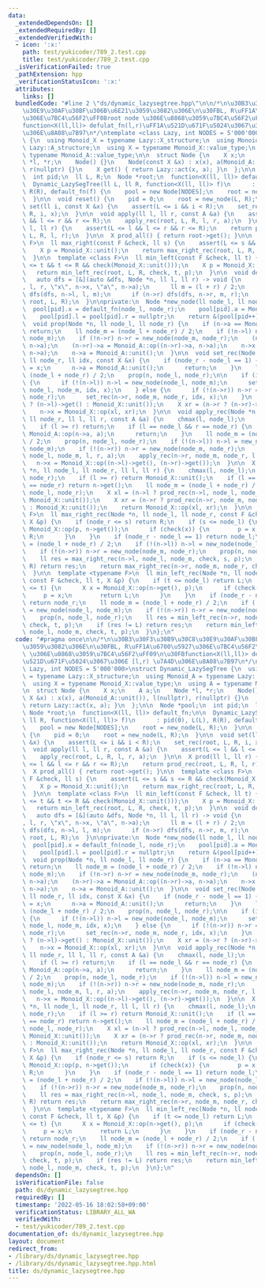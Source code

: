 ```yaml
---
data:
  _extendedDependsOn: []
  _extendedRequiredBy: []
  _extendedVerifiedWith:
  - icon: ':x:'
    path: test/yukicoder/789_2.test.cpp
    title: test/yukicoder/789_2.test.cpp
  _isVerificationFailed: true
  _pathExtension: hpp
  _verificationStatusIcon: ':x:'
  attributes:
    links: []
  bundledCode: "#line 2 \"ds/dynamic_lazysegtree.hpp\"\n\n/*\n\u30B3\u30F3\u30B9\u30C8\
    \u30E9\u30AF\u30BF\u306B\u6E21\u3059\u3082\u306E\n\u30FBL, R\uFF1A\u6700\u5927\
    \u306E\u7BC4\u56F2\uFF08root node \u306E\u8868\u3059\u7BC4\u56F2\uFF09\n\u30FB\
    function<X(ll,ll)> defulat_fn(l,r)\uFF1A\u521D\u671F\u5024\u3067\u306E [l,r) \u7A4D\
    \u306E\u8A08\u7B97\n*/\ntemplate <class Lazy, int NODES = 5'000'000>\nstruct Dynamic_LazySegTree\
    \ {\n  using Monoid_X = typename Lazy::X_structure;\n  using Monoid_A = typename\
    \ Lazy::A_structure;\n  using X = typename Monoid_X::value_type;\n  using A =\
    \ typename Monoid_A::value_type;\n\n  struct Node {\n    X x;\n    A a;\n    Node\
    \ *l, *r;\n    Node() {}\n    Node(const X &x) : x(x), a(Monoid_A::unit()), l(nullptr),\
    \ r(nullptr) {}\n    X get() { return Lazy::act(x, a); }\n  };\n\n  Node *pool;\n\
    \  int pid;\n  ll L, R;\n  Node *root;\n  function<X(ll, ll)> default_fn;\n\n\
    \  Dynamic_LazySegTree(ll L, ll R, function<X(ll, ll)> f)\n      : pid(0), L(L),\
    \ R(R), default_fn(f) {\n    pool = new Node[NODES];\n    root = new_node(L, R);\n\
    \  }\n\n  void reset() {\n    pid = 0;\n    root = new_node(L, R);\n  }\n\n  void\
    \ set(ll i, const X &x) {\n    assert(L <= i && i < R);\n    set_rec(root, L,\
    \ R, i, x);\n  }\n\n  void apply(ll l, ll r, const A &a) {\n    assert(L <= l\
    \ && l <= r && r <= R);\n    apply_rec(root, L, R, l, r, a);\n  }\n\n  X prod(ll\
    \ l, ll r) {\n    assert(L <= l && l <= r && r <= R);\n    return prod_rec(root,\
    \ L, R, l, r);\n  }\n\n  X prod_all() { return root->get(); }\n\n  template <class\
    \ F>\n  ll max_right(const F &check, ll s) {\n    assert(L <= s && s <= R && check(Monoid_X::unit()));\n\
    \    X p = Monoid_X::unit();\n    return max_right_rec(root, L, R, check, s, p);\n\
    \  }\n\n  template <class F>\n  ll min_left(const F &check, ll t) {\n    assert(L\
    \ <= t && t <= R && check(Monoid_X::unit()));\n    X p = Monoid_X::unit();\n \
    \   return min_left_rec(root, L, R, check, t, p);\n  }\n\n  void debug() {\n \
    \   auto dfs = [&](auto &dfs, Node *n, ll l, ll r) -> void {\n      print(\"lr\"\
    , l, r, \"x\", n->x, \"a\", n->a);\n      ll m = (l + r) / 2;\n      if (n->l)\
    \ dfs(dfs, n->l, l, m);\n      if (n->r) dfs(dfs, n->r, m, r);\n    };\n    dfs(dfs,\
    \ root, L, R);\n  }\n\nprivate:\n  Node *new_node(ll node_l, ll node_r) {\n  \
    \  pool[pid].x = default_fn(node_l, node_r);\n    pool[pid].a = Monoid_A::unit();\n\
    \    pool[pid].l = pool[pid].r = nullptr;\n    return &(pool[pid++]);\n  }\n\n\
    \  void prop(Node *n, ll node_l, ll node_r) {\n    if (n->a == Monoid_A::unit())\
    \ return;\n    ll node_m = (node_l + node_r) / 2;\n    if (!n->l) n->l = new_node(node_l,\
    \ node_m);\n    if (!n->r) n->r = new_node(node_m, node_r);\n    (n->l)->a = Monoid_A::op((n->l)->a,\
    \ n->a);\n    (n->r)->a = Monoid_A::op((n->r)->a, n->a);\n    n->x = Lazy::act(n->x,\
    \ n->a);\n    n->a = Monoid_A::unit();\n  }\n\n  void set_rec(Node *n, ll node_l,\
    \ ll node_r, ll idx, const X &x) {\n    if (node_r - node_l == 1) {\n      n->x\
    \ = x;\n      n->a = Monoid_A::unit();\n      return;\n    }\n    ll node_m =\
    \ (node_l + node_r) / 2;\n    prop(n, node_l, node_r);\n\n    if (idx < node_m)\
    \ {\n      if (!(n->l)) n->l = new_node(node_l, node_m);\n      set_rec(n->l,\
    \ node_l, node_m, idx, x);\n    } else {\n      if (!(n->r)) n->r = new_node(node_m,\
    \ node_r);\n      set_rec(n->r, node_m, node_r, idx, x);\n    }\n    X xl = (n->l\
    \ ? (n->l)->get() : Monoid_X::unit());\n    X xr = (n->r ? (n->r)->get() : Monoid_X::unit());\n\
    \    n->x = Monoid_X::op(xl, xr);\n  }\n\n  void apply_rec(Node *n, ll node_l,\
    \ ll node_r, ll l, ll r, const A &a) {\n    chmax(l, node_l);\n    chmin(r, node_r);\n\
    \    if (l >= r) return;\n    if (l == node_l && r == node_r) {\n      n->a =\
    \ Monoid_A::op(n->a, a);\n      return;\n    }\n    ll node_m = (node_l + node_r)\
    \ / 2;\n    prop(n, node_l, node_r);\n    if (!(n->l)) n->l = new_node(node_l,\
    \ node_m);\n    if (!(n->r)) n->r = new_node(node_m, node_r);\n    apply_rec(n->l,\
    \ node_l, node_m, l, r, a);\n    apply_rec(n->r, node_m, node_r, l, r, a);\n \
    \   n->x = Monoid_X::op((n->l)->get(), (n->r)->get());\n  }\n\n  X prod_rec(Node\
    \ *n, ll node_l, ll node_r, ll l, ll r) {\n    chmax(l, node_l);\n    chmin(r,\
    \ node_r);\n    if (l >= r) return Monoid_X::unit();\n    if (l == node_l && r\
    \ == node_r) return n->get();\n    ll node_m = (node_l + node_r) / 2;\n    prop(n,\
    \ node_l, node_r);\n    X xl = (n->l ? prod_rec(n->l, node_l, node_m, l, r) :\
    \ Monoid_X::unit());\n    X xr = (n->r ? prod_rec(n->r, node_m, node_r, l, r)\
    \ : Monoid_X::unit());\n    return Monoid_X::op(xl, xr);\n  }\n\n  template <typename\
    \ F>\n  ll max_right_rec(Node *n, ll node_l, ll node_r, const F &check, ll s,\
    \ X &p) {\n    if (node_r <= s) return R;\n    if (s <= node_l) {\n      X x =\
    \ Monoid_X::op(p, n->get());\n      if (check(x)) {\n        p = x;\n        return\
    \ R;\n      }\n    }\n    if (node_r - node_l == 1) return node_l;\n    ll node_m\
    \ = (node_l + node_r) / 2;\n    if (!(n->l)) n->l = new_node(node_l, node_m);\n\
    \    if (!(n->r)) n->r = new_node(node_m, node_r);\n    prop(n, node_l, node_r);\n\
    \    ll res = max_right_rec(n->l, node_l, node_m, check, s, p);\n    if (res !=\
    \ R) return res;\n    return max_right_rec(n->r, node_m, node_r, check, s, p);\n\
    \  }\n\n  template <typename F>\n  ll min_left_rec(Node *n, ll node_l, ll node_r,\
    \ const F &check, ll t, X &p) {\n    if (t <= node_l) return L;\n    if (node_r\
    \ <= t) {\n      X x = Monoid_X::op(n->get(), p);\n      if (check(x)) {\n   \
    \     p = x;\n        return L;\n      }\n    }\n    if (node_r - node_l == 1)\
    \ return node_r;\n    ll node_m = (node_l + node_r) / 2;\n    if (!(n->l)) n->l\
    \ = new_node(node_l, node_m);\n    if (!(n->r)) n->r = new_node(node_m, node_r);\n\
    \    prop(n, node_l, node_r);\n    ll res = min_left_rec(n->r, node_m, node_r,\
    \ check, t, p);\n    if (res != L) return res;\n    return min_left_rec(n->l,\
    \ node_l, node_m, check, t, p);\n  }\n};\n"
  code: "#pragma once\n\n/*\n\u30B3\u30F3\u30B9\u30C8\u30E9\u30AF\u30BF\u306B\u6E21\
    \u3059\u3082\u306E\n\u30FBL, R\uFF1A\u6700\u5927\u306E\u7BC4\u56F2\uFF08root node\
    \ \u306E\u8868\u3059\u7BC4\u56F2\uFF09\n\u30FBfunction<X(ll,ll)> defulat_fn(l,r)\uFF1A\
    \u521D\u671F\u5024\u3067\u306E [l,r) \u7A4D\u306E\u8A08\u7B97\n*/\ntemplate <class\
    \ Lazy, int NODES = 5'000'000>\nstruct Dynamic_LazySegTree {\n  using Monoid_X\
    \ = typename Lazy::X_structure;\n  using Monoid_A = typename Lazy::A_structure;\n\
    \  using X = typename Monoid_X::value_type;\n  using A = typename Monoid_A::value_type;\n\
    \n  struct Node {\n    X x;\n    A a;\n    Node *l, *r;\n    Node() {}\n    Node(const\
    \ X &x) : x(x), a(Monoid_A::unit()), l(nullptr), r(nullptr) {}\n    X get() {\
    \ return Lazy::act(x, a); }\n  };\n\n  Node *pool;\n  int pid;\n  ll L, R;\n \
    \ Node *root;\n  function<X(ll, ll)> default_fn;\n\n  Dynamic_LazySegTree(ll L,\
    \ ll R, function<X(ll, ll)> f)\n      : pid(0), L(L), R(R), default_fn(f) {\n\
    \    pool = new Node[NODES];\n    root = new_node(L, R);\n  }\n\n  void reset()\
    \ {\n    pid = 0;\n    root = new_node(L, R);\n  }\n\n  void set(ll i, const X\
    \ &x) {\n    assert(L <= i && i < R);\n    set_rec(root, L, R, i, x);\n  }\n\n\
    \  void apply(ll l, ll r, const A &a) {\n    assert(L <= l && l <= r && r <= R);\n\
    \    apply_rec(root, L, R, l, r, a);\n  }\n\n  X prod(ll l, ll r) {\n    assert(L\
    \ <= l && l <= r && r <= R);\n    return prod_rec(root, L, R, l, r);\n  }\n\n\
    \  X prod_all() { return root->get(); }\n\n  template <class F>\n  ll max_right(const\
    \ F &check, ll s) {\n    assert(L <= s && s <= R && check(Monoid_X::unit()));\n\
    \    X p = Monoid_X::unit();\n    return max_right_rec(root, L, R, check, s, p);\n\
    \  }\n\n  template <class F>\n  ll min_left(const F &check, ll t) {\n    assert(L\
    \ <= t && t <= R && check(Monoid_X::unit()));\n    X p = Monoid_X::unit();\n \
    \   return min_left_rec(root, L, R, check, t, p);\n  }\n\n  void debug() {\n \
    \   auto dfs = [&](auto &dfs, Node *n, ll l, ll r) -> void {\n      print(\"lr\"\
    , l, r, \"x\", n->x, \"a\", n->a);\n      ll m = (l + r) / 2;\n      if (n->l)\
    \ dfs(dfs, n->l, l, m);\n      if (n->r) dfs(dfs, n->r, m, r);\n    };\n    dfs(dfs,\
    \ root, L, R);\n  }\n\nprivate:\n  Node *new_node(ll node_l, ll node_r) {\n  \
    \  pool[pid].x = default_fn(node_l, node_r);\n    pool[pid].a = Monoid_A::unit();\n\
    \    pool[pid].l = pool[pid].r = nullptr;\n    return &(pool[pid++]);\n  }\n\n\
    \  void prop(Node *n, ll node_l, ll node_r) {\n    if (n->a == Monoid_A::unit())\
    \ return;\n    ll node_m = (node_l + node_r) / 2;\n    if (!n->l) n->l = new_node(node_l,\
    \ node_m);\n    if (!n->r) n->r = new_node(node_m, node_r);\n    (n->l)->a = Monoid_A::op((n->l)->a,\
    \ n->a);\n    (n->r)->a = Monoid_A::op((n->r)->a, n->a);\n    n->x = Lazy::act(n->x,\
    \ n->a);\n    n->a = Monoid_A::unit();\n  }\n\n  void set_rec(Node *n, ll node_l,\
    \ ll node_r, ll idx, const X &x) {\n    if (node_r - node_l == 1) {\n      n->x\
    \ = x;\n      n->a = Monoid_A::unit();\n      return;\n    }\n    ll node_m =\
    \ (node_l + node_r) / 2;\n    prop(n, node_l, node_r);\n\n    if (idx < node_m)\
    \ {\n      if (!(n->l)) n->l = new_node(node_l, node_m);\n      set_rec(n->l,\
    \ node_l, node_m, idx, x);\n    } else {\n      if (!(n->r)) n->r = new_node(node_m,\
    \ node_r);\n      set_rec(n->r, node_m, node_r, idx, x);\n    }\n    X xl = (n->l\
    \ ? (n->l)->get() : Monoid_X::unit());\n    X xr = (n->r ? (n->r)->get() : Monoid_X::unit());\n\
    \    n->x = Monoid_X::op(xl, xr);\n  }\n\n  void apply_rec(Node *n, ll node_l,\
    \ ll node_r, ll l, ll r, const A &a) {\n    chmax(l, node_l);\n    chmin(r, node_r);\n\
    \    if (l >= r) return;\n    if (l == node_l && r == node_r) {\n      n->a =\
    \ Monoid_A::op(n->a, a);\n      return;\n    }\n    ll node_m = (node_l + node_r)\
    \ / 2;\n    prop(n, node_l, node_r);\n    if (!(n->l)) n->l = new_node(node_l,\
    \ node_m);\n    if (!(n->r)) n->r = new_node(node_m, node_r);\n    apply_rec(n->l,\
    \ node_l, node_m, l, r, a);\n    apply_rec(n->r, node_m, node_r, l, r, a);\n \
    \   n->x = Monoid_X::op((n->l)->get(), (n->r)->get());\n  }\n\n  X prod_rec(Node\
    \ *n, ll node_l, ll node_r, ll l, ll r) {\n    chmax(l, node_l);\n    chmin(r,\
    \ node_r);\n    if (l >= r) return Monoid_X::unit();\n    if (l == node_l && r\
    \ == node_r) return n->get();\n    ll node_m = (node_l + node_r) / 2;\n    prop(n,\
    \ node_l, node_r);\n    X xl = (n->l ? prod_rec(n->l, node_l, node_m, l, r) :\
    \ Monoid_X::unit());\n    X xr = (n->r ? prod_rec(n->r, node_m, node_r, l, r)\
    \ : Monoid_X::unit());\n    return Monoid_X::op(xl, xr);\n  }\n\n  template <typename\
    \ F>\n  ll max_right_rec(Node *n, ll node_l, ll node_r, const F &check, ll s,\
    \ X &p) {\n    if (node_r <= s) return R;\n    if (s <= node_l) {\n      X x =\
    \ Monoid_X::op(p, n->get());\n      if (check(x)) {\n        p = x;\n        return\
    \ R;\n      }\n    }\n    if (node_r - node_l == 1) return node_l;\n    ll node_m\
    \ = (node_l + node_r) / 2;\n    if (!(n->l)) n->l = new_node(node_l, node_m);\n\
    \    if (!(n->r)) n->r = new_node(node_m, node_r);\n    prop(n, node_l, node_r);\n\
    \    ll res = max_right_rec(n->l, node_l, node_m, check, s, p);\n    if (res !=\
    \ R) return res;\n    return max_right_rec(n->r, node_m, node_r, check, s, p);\n\
    \  }\n\n  template <typename F>\n  ll min_left_rec(Node *n, ll node_l, ll node_r,\
    \ const F &check, ll t, X &p) {\n    if (t <= node_l) return L;\n    if (node_r\
    \ <= t) {\n      X x = Monoid_X::op(n->get(), p);\n      if (check(x)) {\n   \
    \     p = x;\n        return L;\n      }\n    }\n    if (node_r - node_l == 1)\
    \ return node_r;\n    ll node_m = (node_l + node_r) / 2;\n    if (!(n->l)) n->l\
    \ = new_node(node_l, node_m);\n    if (!(n->r)) n->r = new_node(node_m, node_r);\n\
    \    prop(n, node_l, node_r);\n    ll res = min_left_rec(n->r, node_m, node_r,\
    \ check, t, p);\n    if (res != L) return res;\n    return min_left_rec(n->l,\
    \ node_l, node_m, check, t, p);\n  }\n};\n"
  dependsOn: []
  isVerificationFile: false
  path: ds/dynamic_lazysegtree.hpp
  requiredBy: []
  timestamp: '2022-05-16 18:02:58+09:00'
  verificationStatus: LIBRARY_ALL_WA
  verifiedWith:
  - test/yukicoder/789_2.test.cpp
documentation_of: ds/dynamic_lazysegtree.hpp
layout: document
redirect_from:
- /library/ds/dynamic_lazysegtree.hpp
- /library/ds/dynamic_lazysegtree.hpp.html
title: ds/dynamic_lazysegtree.hpp
---
```


